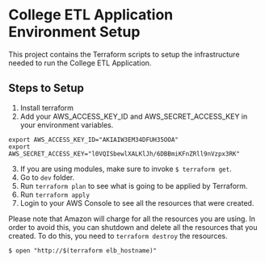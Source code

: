 # College ETL Application Environment Setup

This project contains the Terraform scripts to setup the infrastructure needed to run the College ETL Application.

## Steps to Setup
1. Install terraform
2. Add your AWS_ACCESS_KEY_ID and AWS_SECRET_ACCESS_KEY in your environment variables.
```
export AWS_ACCESS_KEY_ID="AKIAIW3EM34DFUH35OOA"
export AWS_SECRET_ACCESS_KEY="l0VQISbewlXALKlJh/6DBBmiKFnZRll9nVzpx3RK"
```
3. If you are using modules, make sure to invoke `$ terraform get`.
4. Go to `dev` folder.
5. Run `terraform plan` to see what is going to be applied by Terraform.
6. Run `terraform apply`
7. Login to your AWS Console to see all the resources that were created.

Please note that Amazon will charge for all the resources you are using.  In order to avoid this, you can shutdown and delete all the resources that you created.  To do this, you need to `terraform destroy` the resources.

```
$ open "http://$(terraform elb_hostname)"
```
